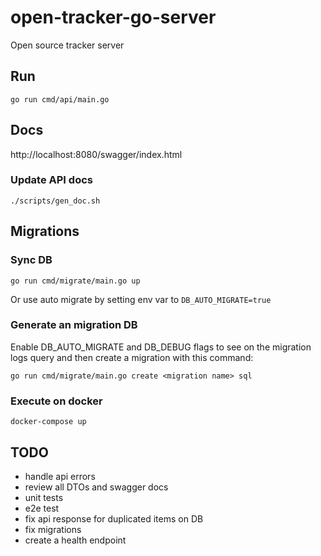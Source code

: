 # open-tracker-go-server

Open source tracker server

## Run
```shell
go run cmd/api/main.go
```

## Docs
http://localhost:8080/swagger/index.html
### Update API docs
```shell
./scripts/gen_doc.sh
```

## Migrations
### Sync DB
```shell
go run cmd/migrate/main.go up
```
Or use auto migrate by setting env var to `DB_AUTO_MIGRATE=true`

### Generate an migration DB
Enable DB_AUTO_MIGRATE and DB_DEBUG flags to see on the migration logs query and then create a migration with this command:
```shell
go run cmd/migrate/main.go create <migration name> sql
```
### Execute on docker
```shell
docker-compose up
```

## TODO
* handle api errors
* review all DTOs and swagger docs
* unit tests
* e2e test
* fix api response for duplicated items on DB
* fix migrations
* create a health endpoint
